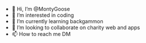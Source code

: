 - 👋 Hi, I’m @MontyGoose
- 👀 I’m interested in coding
- 🌱 I’m currently learning backgammon
- 💞️ I’m looking to collaborate on charity web and apps
- 📫 How to reach me DM

<!---
MontyGoose/MontyGoose is a ✨ special ✨ repository because its `README.md` (this file) appears on your GitHub profile.
You can click the Preview link to take a look at your changes.
--->
